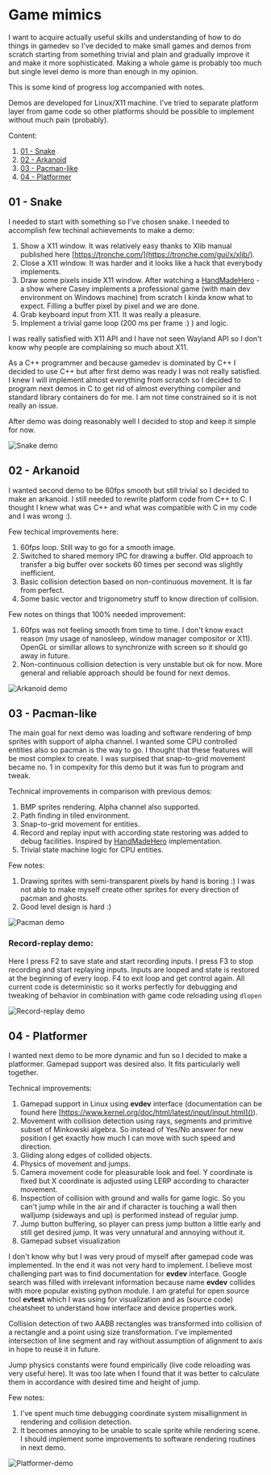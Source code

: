 # Game mimics
I want to acquire actually useful skills and understanding of how to do things
in gamedev so I've decided to make small games and demos from scratch
starting from something trivial and plain and gradually improve it
and make it more sophisticated. Making a whole game is probably too much but
single level demo is more than enough in my opinion.

This is some kind of progress log accompanied with notes.

Demos are developed for Linux/X11 machine.
I've tried to separate platform layer from game code
so other platforms should be possible to implement without much pain (probably).

Content:

1. [01 - Snake](#anchor_01)
1. [02 - Arkanoid](#anchor_02)
1. [03 - Pacman-like](#anchor_03)
1. [04 - Platformer](#anchor_04)

## <a name="anchor_01"></a>01 - Snake

I needed to start with something so I've chosen snake.
I needed to accomplish few techinal achievements to make a demo:

1. Show a X11 window. It was relatively easy thanks to Xlib manual published
here [https://tronche.com/](https://tronche.com/gui/x/xlib/).
1. Close a X11 window. It was harder and it looks like a hack that everybody
implements.
1. Draw some pixels inside X11 window. After watching a
[HandMadeHero](https://handmadehero.org/) - a show where Casey implements a professional game
(with main dev environment on Windows machine)
from scratch I kinda know what to expect.
Filling a buffer pixel by pixel and we are done.
1. Grab keyboard input from X11. It was really a pleasure.
1. Implement a trivial game loop (200 ms per frame :) ) and logic.

I was really satisfied with X11 API and I have not seen Wayland API
so I don't know why people are complaining so much about X11.

As a C++ programmer and because gamedev is dominated by C++ I decided to use C++
but after first demo was ready I was not really satisfied.
I knew I will implement almost everything from scratch so I decided to program
next demos in C to get rid of almost everything compiler and standard library
containers do for me.
I am not time constrained so it is not really an issue.

After demo was doing reasonably well I decided to stop and keep it simple for now.

![Snake demo](./gifs/snake.gif)


## <a name="anchor_02"></a>02 - Arkanoid

I wanted second demo to be 60fps smooth but still trivial so I decided to make an arkanoid.
I still needed to rewrite platform code from C++ to C. I thought I knew what was C++ and what was compatible with C in my code and I was wrong :).

Few techical improvements here:

1. 60fps loop. Still way to go for a smooth image.
1. Switched to shared memory IPC for drawing a buffer. Old approach to transfer a big buffer over sockets 60 times per second was slightly inefficient.
1. Basic collision detection based on non-continuous movement. It is far from perfect.
1. Some basic vector and trigonometry stuff to know direction of collision.

Few notes on things that 100% needed improvement:

1. 60fps was not feeling smooth from time to time. I don't know exact reason (my usage of nanosleep, window manager compositor or X11). OpenGL or simillar allows to synchronize with screen so it should go away in future.
1. Non-continuous collision detection is very unstable but ok for now. More general and reliable approach should be found for next demos.

![Arkanoid demo](gifs/arkanoid.gif)


## <a name="anchor_03"></a>03 - Pacman-like

The main goal for next demo was loading and software rendering of bmp sprites
with support of alpha channel.
I wanted some CPU controlled entities also so pacman is the way to go.
I thought that these features will be most complex to create.
I was surpised that snap-to-grid movement became no. 1 in compexity for this demo but
it was fun to program and tweak.

Technical improvements in comparison with previous demos:

1. BMP sprites rendering. Alpha channel also supported.
1. Path finding in tiled environment.
1. Snap-to-grid movement for entities.
1. Record and replay input with according state restoring was added
to debug facilities. Inspired by [HandMadeHero](https://handmadehero.org/) implementation.
1. Trivial state machine logic for CPU entities.

Few notes:

1. Drawing sprites with semi-transparent pixels by hand is boring :) I was not able to make myself create other sprites for every direction of pacman and ghosts.
1. Good level design is hard :)

![Pacman demo](gifs/pacman.gif)

### Record-replay demo:

Here I press F2 to save state and start recording inputs.
I press F3 to stop recording and start replaying inputs. Inputs are looped
and state is restored at the beginning of every loop. F4 to exit loop and get control again. All current code is deterministic so it works perfectly for debugging and tweaking of behavior in combination with game code reloading using `dlopen`

![Record-replay demo](gifs/record-replay-loop.gif)

## <a name="anchor_04"></a>04 - Platformer

I wanted next demo to be more dynamic and fun so I decided to make a platformer.
Gamepad support was desired also. It fits particularly well together.

Technical improvements:

1. Gamepad support in Linux using **evdev** interface (documentation can be found here [https://www.kernel.org/doc/html/latest/input/input.html]()).
1. Movement with collision detection using rays, segments and primitive subset of Minkowski algebra.
So instead of Yes/No answer for new position I get exactly how much I can move
with such speed and direction.
1. Gliding along edges of collided objects.
1. Physics of movement and jumps.
1. Camera movement code for pleasurable look and feel.
Y coordinate is fixed but X coordinate is adjusted using LERP
according to character movement.
1. Inspection of collision with ground and walls for game logic.
So you can't jump while in the air and if character is touching a wall then walljump
(sideways and up) is performed instead of regular jump.
1. Jump button buffering, so player can press jump button a little early and still
get desired jump. It was very unnatural and annoying without it.
1. Gamepad subset visualization

I don't know why but I was very proud of myself after gamepad code was implemented.
In the end it was not very
hard to implement. I believe most challenging part was to find documentation
for **evdev** interface.
Google search was filled with irrelevant information because name **evdev** collides with more popular existing python module.
I am grateful for open source tool **evtest**
which I was using for visualization and as (source code) cheatsheet to understand
how interface and device properties work.

Collision detection of two AABB rectangles was transformed into collision
of a rectangle and a point using size transformation.
I've implemented intersection of line segment and ray without assumption of alignment
to axis in hope to reuse it in future.

Jump physics constants were found empirically (live code reloading was very useful here).
It was too late when I found
that it was better to calculate them in accordance with desired time
and height of jump.

Few notes:

1. I've spent much time debugging coordinate system misallignment in rendering and
collision detection.
1. It becomes annoying to be unable to scale sprite while rendering scene.
I should implement some improvements to software rendering routines
in next demo.

![Platformer-demo](gifs/platformer-with-sprites.gif)

